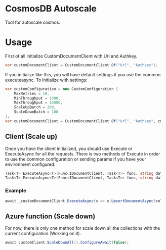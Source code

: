 # CosmosDB Autoscale

Tool for autoscale cosmos. 


# Usage
First of all initialize CustomDocumentClient with Url and Authkey.
```c#
var customDocumentClient = CustomDocumentClient.Of("Url", "Authkey");
```

If you initialize like this, you will have default settings if you use the common executeasync. To Initialize with settings:

```c#
var customConfiguration = new CustomConfiguration {
	MaxRetries = 10,
	MinThroughput = 1000,
	MaxThroughput = 10000,
	ScaleUpBatch = 200,
	ScaleDownBatch = 100
};
var customDocumentClient = CustomDocumentClient.Of("Url", "Authkey", customConfiguration);
```

## Client (Scale up)
Once you have the client initialized, you should use Execute or ExecuteAsync for all the requests.
There is two methods of Execute in order to use the common configuration or sending params if you have your environment configured.
```c#
Task<T> ExecuteAsync<T>(Func<IDocumentClient, Task<T>> func, string database, string collection, int retries = 0);
Task<T> ExecuteAsync<T>(Func<IDocumentClient, Task<T>> func, string database, string collection, int minThroughput, int maxThroughput, int scaleUpBatch, int retries = 0);
```

### Example
```c#
await _customDocumentClient.ExecuteAsync(x => x.UpsertDocumentAsync(collectionUri, data), database, collection).ConfigureAwait(false);
```

## Azure function (Scale down)

For now, there is only one method for scale down all the collections with the current configuration (Working on it).

```c#
await customClient.ScaleDownAll().ConfigureAwait(false);
```
